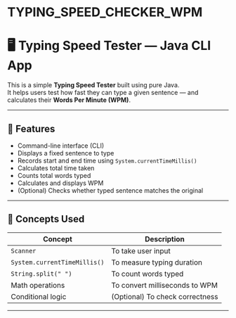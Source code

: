 # TYPING_SPEED_CHECKER_WPM

# 🖥️ Typing Speed Tester — Java CLI App

This is a simple **Typing Speed Tester** built using pure Java.  
It helps users test how fast they can type a given sentence — and calculates their **Words Per Minute (WPM)**.

---

## 🎯 Features

- Command-line interface (CLI)
- Displays a fixed sentence to type
- Records start and end time using `System.currentTimeMillis()`
- Calculates total time taken
- Counts total words typed
- Calculates and displays WPM
- (Optional) Checks whether typed sentence matches the original

---

## 🧠 Concepts Used

| Concept                  | Description                            |
|--------------------------|----------------------------------------|
| `Scanner`                | To take user input  
| `System.currentTimeMillis()` | To measure typing duration  
| `String.split(" ")`      | To count words typed  
| Math operations          | To convert milliseconds to WPM  
| Conditional logic        | (Optional) To check correctness

---
